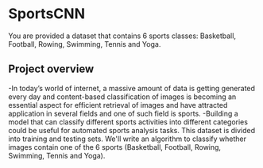 # SportsCNN
You are provided a dataset that contains 6 sports classes: Basketball, Football, Rowing, Swimming, Tennis and Yoga.
## Project overview
-In today’s world of internet, a massive amount of data is getting generated every day and content-based classification of images is becoming an essential aspect for efficient retrieval of images and have attracted application in several fields and one of such field is sports. 
-Building a model that can classify different sports activities into different categories could be useful for automated sports analysis tasks.
This dataset is divided into training and testing sets.
We'll write an algorithm to classify whether images contain one of the 6 sports (Basketball, Football, Rowing, Swimming, Tennis and Yoga). 
